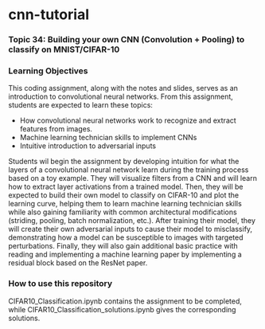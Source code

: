# cnn-tutorial
### Topic 34: Building your own CNN (Convolution + Pooling) to classify on MNIST/CIFAR-10

### Learning Objectives
This coding assignment, along with the notes and slides, serves as an introduction to convolutional neural networks. From this assignment, students are expected to learn these topics:
* How convolutional neural networks work to recognize and extract features from images.
* Machine learning technician skills to implement CNNs
* Intuitive introduction to adversarial inputs

Students wil begin the assignment by developing intuition for what the layers of a convolutional neural network learn during the training process based on a toy example. They will visualize filters from a CNN and will learn how to extract layer activations from a trained model. Then, they will be expected to build their own model to classify on CIFAR-10 and plot the learning curve, helping them to learn machine learning technician skills while also gaining familiarity with common architectural modifications (striding, pooling, batch normalization, etc.). After training their model, they will create their own adversarial inputs to cause their model to misclassify, demonstrating how a model can be susceptible to images with targeted perturbations. Finally, they will also gain additional basic practice with reading and implementing a machine learning paper by implementing a residual block based on the ResNet paper.

### How to use this repository
CIFAR10_Classification.ipynb contains the assignment to be completed, while CIFAR10_Classification_solutions.ipynb gives the corresponding solutions.
